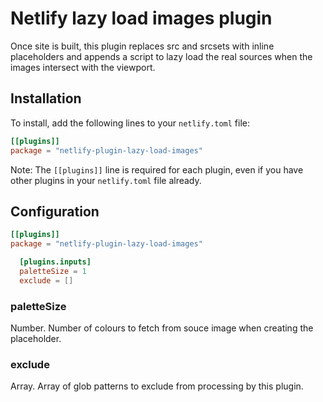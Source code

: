 # Netlify lazy load images plugin

Once site is built, this plugin replaces src and srcsets with inline placeholders and appends a script to lazy load the real sources when the images intersect with the viewport.

## Installation

To install, add the following lines to your `netlify.toml` file:

```toml
[[plugins]]
package = "netlify-plugin-lazy-load-images"
```

Note: The `[[plugins]]` line is required for each plugin, even if you have other plugins in your `netlify.toml` file already.

## Configuration

```toml
[[plugins]]
package = "netlify-plugin-lazy-load-images"

  [plugins.inputs]
  paletteSize = 1
  exclude = []
```

### paletteSize

Number. Number of colours to fetch from souce image when creating the placeholder.

### exclude

Array. Array of glob patterns to exclude from processing by this plugin.